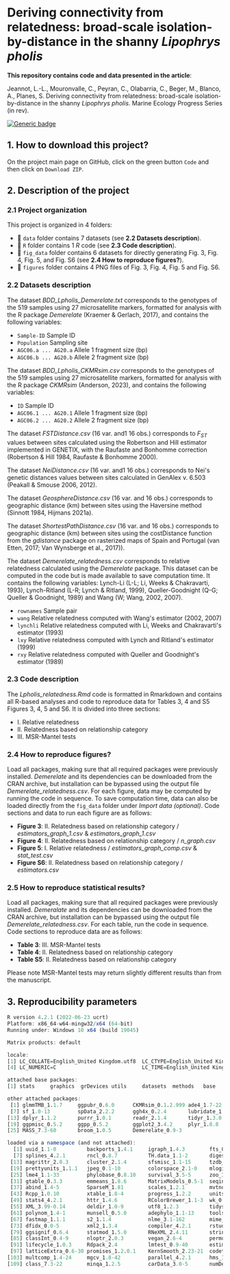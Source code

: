 # **Deriving connectivity from relatedness: broad-scale isolation-by-distance in the shanny _Lipophrys pholis_**

**This repository contains code and data presented in the article**:

Jeannot, L.-L., Mouronvalle, C., Peyran, C., Olabarria, C., Beger, M., Blanco, A., Planes, S. Deriving connectivity from relatedness: broad-scale isolation-by-distance in the shanny *Lipophrys pholis*. Marine Ecology Progress Series (in rev).

[![Generic badge]((https://zenodo.org/badge/DOI/10.5281/zenodo.8190819.svg))](https://zenodo.org/record/8190819)


## 1. How to download this project?

On the project main page on GitHub, click on the green button `Code` and then click on `Download ZIP`.



## 2. Description of the project

### 2.1 Project organization

This project is organized in 4 folders:

* :file_folder:	`data` folder contains 7 datasets (see **2.2 Datasets description**).
* :file_folder:	`R` folder contains 1 _R_ code (see **2.3 Code description**).
* :file_folder:	`fig_data` folder contains 6 datasets for directly generating Fig. 3, Fig. 4, Fig. 5, and Fig. S6 (see **2.4 How to reproduce figures?**).
* :file_folder:	`figures` folder contains 4 PNG files of Fig. 3, Fig. 4, Fig. 5 and Fig. S6.


### 2.2 Datasets description

The dataset _BDD_Lpholis_Demerelate.txt_ corresponds to the genotypes of the 519 samples using 27 microsatellite markers, formatted for analysis with the R package _Demerelate_ (Kraemer & Gerlach, 2017), and contains the following variables:

- `Sample-ID` Sample ID
- `Population` Sampling site
- `AGC06.a ... AG20.a` Allele 1 fragment size (bp)
- `AGC06.b ... AG20.b` Allele 2 fragment size (bp)


The dataset _BDD_Lpholis_CKMRsim.csv_ corresponds to the genotypes of the 519 samples using 27 microsatellite markers, formatted for analysis with the R package _CKMRsim_ (Anderson, 2023), and contains the following variables:

- `ID` Sample ID
- `AGC06.1 ... AG20.1` Allele 1 fragment size (bp)
- `AGC06.2 ... AG20.2` Allele 2 fragment size (bp)


The dataset _FSTDistance.csv_ (16 var. and1 16 obs.) corresponds to _F<sub>ST</sub>_ values between sites calculated using the Robertson and Hill estimator implemented in GENETIX, with the Raufaste and Bonhomme correction (Robertson & Hill 1984, Raufaste & Bonhomme 2000).


The dataset _NeiDistance.csv_ (16 var. and1 16 obs.) corresponds to Nei's genetic distances values between sites calculated in GenAlex v. 6.503 (Peakall & Smouse 2006, 2012).


The dataset _GeosphereDistance.csv_ (16 var. and 16 obs.) corresponds to geographic distance (km) between sites using the Haversine method (Sinnott 1984, Hijmans 2021a).


The dataset _ShortestPathDistance.csv_ (16 var. and 16 obs.) corresponds to geographic distance (km) between sites using the costDistance function from the _gdistance_ package on rasterized maps of Spain and Portugal (van Etten, 2017; Van Wynsberge et al., 2017)).


The dataset _Demerelate_relatedness.csv_ corresponds to relative relatedness calculated using the _Demerelate_ package. This dataset can be computed in the code but is made available to save computation time. It contains the following variables: Lynch-Li (L-L; Li, Weeks & Chakravarti, 1993), Lynch-Ritland (L-R; Lynch & Ritland, 1999), Queller-Goodnight (Q-G; Queller & Goodnight, 1989) and Wang (W; Wang, 2002, 2007). 

- `rownames` Sample pair
- `wang` Relative relatedness computed with Wang's estimator (2002, 2007)
- `lynchli` Relative relatedness computed with Li, Weeks and Chakravarti's estimator (1993)
- `lxy` Relative relatedness computed with Lynch and Ritland's estimator (1999)
- `rxy` Relative relatedness computed with Queller and Goodnight's estimator (1989)


### 2.3 Code description

The _Lpholis_relatedness.Rmd_ code is formatted in Rmarkdown and contains all R-based analyses and code to reproduce data for Tables 3, 4 and S5 Figures 3, 4, 5 and S6. It is divided into three sections:

* I. Relative relatedness
* II. Relatedness based on relationship category
* III. MSR-Mantel tests
  

### 2.4 How to reproduce figures?

Load all packages, making sure that all required packages were previously installed. _Demerelate_ and its dependencies can be downloaded from the CRAN archive, but installation can be bypassed using the output file _Demerelate_relatedness.csv_. For each figure, data may be computed by running the code in sequence. To save computation time, data can also be loaded directly from the `fig_data` folder under _Import data (optional)_. Code sections and data to run each figure are as follows:

- **Figure 3**: II. Relatedness based on relationship category / _estimators_graph_1.csv_ & _estimators_graph_1.csv_
- **Figure 4**: II. Relatedness based on relationship category / _n_graph.csv_
- **Figure 5**: I. Relative relatedness / _estimators_graph_comp.csv_ & _stat_test.csv_
- **Figure S6**: II. Relatedness based on relationship category / _estimators.csv_


### 2.5 How to reproduce statistical results?

Load all packages, making sure that all required packages were previously installed. _Demeralate_ and its dependencies can be downloaded from the CRAN archive, but installation can be bypassed using the output file _Demerelate_relatedness.csv_. For each table, run the code in sequence. Code sections to reproduce data are as follows:

- **Table 3**: III. MSR-Mantel tests
- **Table 4**: II. Relatedness based on relationship category
- **Table S5**: II. Relatedness based on relationship category

Please note MSR-Mantel tests may return slightly different results than from the manuscript.


## 3. Reproducibility parameters


```R
R version 4.2.1 (2022-06-23 ucrt)
Platform: x86_64-w64-mingw32/x64 (64-bit)
Running under: Windows 10 x64 (build 19045)

Matrix products: default

locale:
[1] LC_COLLATE=English_United Kingdom.utf8  LC_CTYPE=English_United Kingdom.utf8    LC_MONETARY=English_United Kingdom.utf8
[4] LC_NUMERIC=C                            LC_TIME=English_United Kingdom.utf8    

attached base packages:
[1] stats     graphics  grDevices utils     datasets  methods   base     

other attached packages:
 [1] glmmTMB_1.1.7     ggpubr_0.6.0      CKMRsim_0.1.2.999 ade4_1.7-22       adespatial_0.3-21 spdep_1.2-8      
 [7] sf_1.0-13         spData_2.2.2      ggh4x_0.2.4       lubridate_1.9.2   forcats_1.0.0     stringr_1.5.0    
[13] dplyr_1.1.2       purrr_1.0.1       readr_2.1.4       tidyr_1.3.0       tibble_3.2.1      tidyverse_2.0.0  
[19] ggpmisc_0.5.2     ggpp_0.5.2        ggplot2_3.4.2     plyr_1.8.8        reshape2_1.4.4    MuMIn_1.47.5     
[25] MASS_7.3-60       broom_1.0.5       Demerelate_0.9-3 

loaded via a namespace (and not attached):
  [1] uuid_1.1-0          backports_1.4.1     igraph_1.4.3        fts_0.9.9.2         sp_1.6-1            TMB_1.9.4          
  [7] splines_4.2.1       rncl_0.8.7          TH.data_1.1-2       digest_0.6.31       htmltools_0.5.5     fansi_1.0.4        
 [13] magrittr_2.0.3      cluster_2.1.4       sfsmisc_1.1-15      tzdb_0.4.0          sandwich_3.0-2      timechange_0.2.0   
 [19] prettyunits_1.1.1   jpeg_0.1-10         colorspace_2.1-0    mlogit_1.1-1        rbibutils_2.2.13    crayon_1.5.2       
 [25] lme4_1.1-33         phylobase_0.8.10    survival_3.5-5      zoo_1.8-12          ape_5.7-1           glue_1.6.2         
 [31] gtable_0.3.3        emmeans_1.8.6       MatrixModels_0.5-1  seqinr_4.2-30       car_3.1-2           adegraphics_1.0-18 
 [37] abind_1.4-5         SparseM_1.81        scales_1.2.1        mvtnorm_1.2-2       DBI_1.1.3           rstatix_0.7.2      
 [43] Rcpp_1.0.10         xtable_1.8-4        progress_1.2.2      units_0.8-2         proxy_0.4-27        Formula_1.2-5      
 [49] stats4_4.2.1        httr_1.4.6          RColorBrewer_1.1-3  wk_0.7.3            ellipsis_0.3.2      pkgconfig_2.0.3    
 [55] XML_3.99-0.14       deldir_1.0-9        utf8_1.2.3          tidyselect_1.2.0    rlang_1.1.1         later_1.3.1        
 [61] polynom_1.4-1       munsell_0.5.0       adephylo_1.1-13     tools_4.2.1         cli_3.6.1           generics_0.1.3     
 [67] fastmap_1.1.1       s2_1.1.4            nlme_3.1-162        mime_0.12           quantreg_5.95       adegenet_2.1.10    
 [73] dfidx_0.0-5         xml2_1.3.4          compiler_4.2.1      rstudioapi_0.14     png_0.1-8           e1071_1.7-13       
 [79] ggsignif_0.6.4      statmod_1.5.0       RNeXML_2.4.11       stringi_1.7.12      lattice_0.21-8      Matrix_1.5-4.1     
 [85] classInt_0.4-9      nloptr_2.0.3        vegan_2.6-4         permute_0.9-7       vctrs_0.6.2         pillar_1.9.0       
 [91] lifecycle_1.0.3     Rdpack_2.4          lmtest_0.9-40       estimability_1.4.1  httpuv_1.6.11       R6_2.5.1           
 [97] latticeExtra_0.6-30 promises_1.2.0.1    KernSmooth_2.23-21  codetools_0.2-19    boot_1.3-28.1       withr_2.5.0        
[103] multcomp_1.4-24     mgcv_1.8-42         parallel_4.2.1      hms_1.1.3           grid_4.2.1          coda_0.19-4        
[109] class_7.3-22        minqa_1.2.5         carData_3.0-5       numDeriv_2016.8-1.1 shiny_1.7.4         interp_1.1-4     
```
